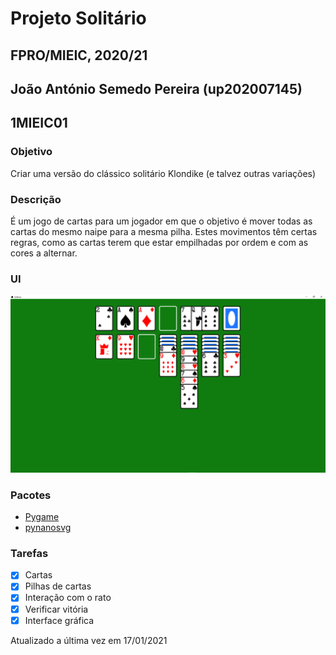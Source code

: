 # Projeto Solitário

## FPRO/MIEIC, 2020/21

## João António Semedo Pereira (up202007145)

## 1MIEIC01

### Objetivo

Criar uma versão do clássico solitário Klondike (e talvez outras variações)

### Descrição

É um jogo de cartas para um jogador em que o objetivo é mover todas as cartas do mesmo naipe para a mesma pilha. Estes movimentos têm certas regras, como as cartas terem que estar empilhadas por ordem e com as cores a alternar.

### UI

![UI](ui.png)

### Pacotes

- [Pygame](https://www.pygame.org)
- [pynanosvg](https://github.com/ethanhs/pynanosvg)

### Tarefas

- [x] Cartas
- [x] Pilhas de cartas
- [x] Interação com o rato
- [x] Verificar vitória
- [x] Interface gráfica

Atualizado a última vez em 17/01/2021

